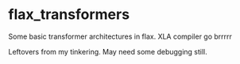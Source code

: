 # flax_transformers
Some basic transformer architectures in flax. XLA compiler go brrrrr

Leftovers from my tinkering. May need some debugging still.
